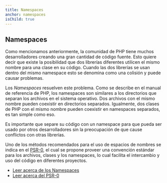 ```yaml
---
title: Namespaces
anchor: namespaces
isChild: true
---
```


## Namespaces

Como mencionamos anteriormente, la comunidad de PHP tiene muchos desarrolladores creando una gran cantidad de código fuente. Esto quiere decir que existe la posibilidad que dos librerías diferentes utilicen el mismo nombre para una clase en su código. Cuando las dos librerías se usan dentro del mismo namespace esto se denomina como una colisión y puede causar problemas.

Los _Namespaces_ resuelven este problema. Como se describe en el manual de referencia de PHP, los namespaces son similares a los directorios que separan los archivos en el sistema operativo. Dos archivos con el mismo nombre pueden coexistir en directorios separados. Igualmente, dos clases de PHP con el mismo nombre pueden coexistir en namespaces separados, es tan simple como eso.

Es importante que separe su código con un namespace para que pueda ser usado por otros desarrolladores sin la preocupación de que cause conflictos con otras librerías.

Uno de los métodos recomendados para el uso de espacios de nombres se indica en el [PSR-0][psr0], el cual se propone proveer una convención estándar para los archivos, clases y los namespaces, lo cual facilita el intercambio y uso del código en diferentes proyectos.


* [Leer acerca de los Namespaces][namespaces]
* [Leer acerca del PSR-0][psr0]

[namespaces]: http://php.net/manual/es/language.namespaces.php
[psr0]: https://github.com/php-fig/fig-standards/blob/master/accepted/PSR-0.md
